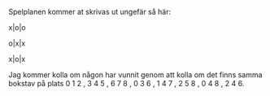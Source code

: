Spelplanen kommer at skrivas ut ungefär så här:

x|o|o

o|x|x

x|o|x
 
 Jag kommer kolla om någon har vunnit genom att kolla om det finns samma bokstav på plats 0 1 2 , 3 4 5 , 6 7 8 , 0 3 6 , 1 4 7 , 2 5 8 , 0 4 8 , 2 4 6.
